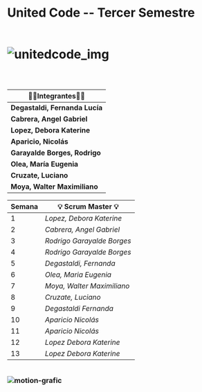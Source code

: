 <h1> United Code -- Tercer Semestre
<br> 
<br>

![unitedcode_img](https://user-images.githubusercontent.com/69828273/232091454-d63b2c5b-c0a7-4dae-8df3-80a01b99d08a.png) 

<h3>
  <br>
 
| 👩‍💻**Integrantes**👩‍💻     |
|--------------------------|
| **Degastaldi, Fernanda Lucía** |
| **Cabrera, Angel Gabriel** |
| **Lopez, Debora Katerine** |
| **Aparicio, Nicolás** |
| **Garayalde Borges, Rodrigo** |
| **Olea, María Eugenia** |
| **Cruzate, Luciano** |
| **Moya, Walter Maximiliano** |

  

| **Semana** | 💡 **Scrum Master** 💡    |
|----------------------|----------------------|
|  1  | *Lopez, Debora Katerine* |
|  2  | *Cabrera, Angel Gabriel* |
|  3  | *Rodrigo Garayalde Borges* |
|  4  | *Rodrigo Garayalde Borges* |
|  5  | *Degastaldi, Fernanda*|
|  6  | *Olea, Maria Eugenia* |
|  7  | *Moya, Walter Maximiliano* |
|  8  | *Cruzate, Luciano* |
|  9  | *Degastaldi Fernanda* |
|  10  | *Aparicio Nicolás* |
|  11  | *Aparicio Nicolás* |
|  12 | *Lopez Debora Katerine* |
|  13 | *Lopez Debora Katerine* |


<br> ![motion-grafic](https://user-images.githubusercontent.com/69828273/232174796-797d2ac4-2b09-4353-a18e-762930d92002.gif)
